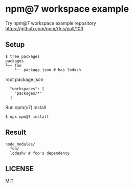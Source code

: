 # npm@7 workspace example

Try npm@7 workspace example repository https://github.com/npm/rfcs/pull/103

## Setup

```
$ tree packages
packages
└── foo
    └── package.json # has lodash
```

root package.json

```
  "workspaces": [
    "packages/*"
  ]
```

Run npm(v7) install

```
$ npx npm@7 install
```

## Result

```
node_modules/
  foo/
  lodash/ # foo's dependency
```

## LICENSE

MIT
